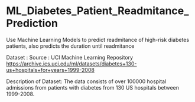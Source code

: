 # ML_Diabetes_Patient_Readmitance_Prediction

Use Machine Learning Models to predict readmitance of high-risk diabetes patients, also predicts the duration until readmitance

Dataset : Source : UCI Machine Learning Repository https://archive.ics.uci.edu/ml/datasets/diabetes+130-us+hospitals+for+years+1999-2008

Description of Dataset: The data consists of over 100000 hospital admissions from patients with diabetes from 130 US hospitals between 1999-2008.
